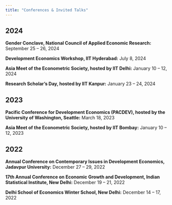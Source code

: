 ```yaml
---
title: "Conferences & Invited Talks"
---
```


##  2024 

**Gender Conclave, National Council of Applied Economic Research:** September 25 – 26, 2024

**Development Economics Workshop, IIT Hyderabad:** July 8, 2024

**Asia Meet of the Econometric Society, hosted by IIT Delhi:** January 10 – 12, 2024

**Research Scholar’s Day, hosted by IIT Kanpur:** January 23 – 24, 2024



##  2023

**Pacific Conference for Development Economics (PACDEV), hosted by the University of Washington, Seattle:** March 18, 2023

**Asia Meet of the Econometric Society, hosted by IIT Bombay:** January 10 – 12, 2023 



##  2022

**Annual Conference on Contemporary Issues in Development Economics, Jadavpur University:** December 27 – 29, 2022

**17th Annual Conference on Economic Growth and Development, Indian Statistical Institute, New Delhi:** December 19 – 21, 2022

**Delhi School of Economics Winter School, New Delhi:** December 14 – 17, 2022
